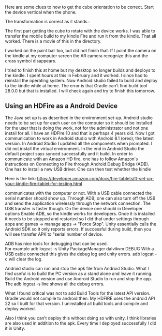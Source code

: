 Here are some clues to how to get the cube orientation to be correct.
Start the device vertical when the phone. 

The transformation is correct as it stands.:


The first part getting the cube to rotate with the device works.  I was able to
transfer the mobile build to my kindle Fire and run it from the kindle.  That all
worked.  There is a movie of this in the directory.  

I worked on the paint ball too, but did not finish that.  If I point the camera on
the kindle at my computer screen the AR camera recognize this and the cross symbol
disappears.

I tried to finish this at home but my desktop no longer builds and deploys to the
kindle.  I spent hours at this in February and it worked.  I since had to reinstall
the operating system.  Now Android studio failed to build and deploy to the kindle
while at home.  The error is that Gradle can't find build tool 28.0.0 but that is
installed.  I will check again and try to finish this tomorrow.


Using an HDFire as a Android Device
-----------------------------------

The Java set up is as described in the environment set-up. Android studio needs to be
set up for each user on the computer so it should be installed for the user that is
doing the work, not for the administrator and not one install for all.  I have an
HDFIre 10 and that is perhaps 4 years old.  Now I got communication to work in
Android studio with Android 8.1 (oreo), the latest version.  In Android Studio I
updated all the components when prompted.  I did not install the virtual environment.
In the end in Android Studio the default project says synced successfully and it
build.  In order to communicate with  an Amazon HD fire, one has
to follow Amazon's instructions on Connecting to Fire through Android Debug Bridge
(ADB).  One has to install a new USB driver.  One can then test whether the kindle

Here is the link:
https://developer.amazon.com/docs/fire-tablets/ft-set-up-your-kindle-fire-tablet-for-testing.html

communicates with the computer or not.  With a USB cable connected the serial number
should show up.  Through ADB, one can also turn off the USB
and send the application wirelessly through the network connection.  The USB transfer
is faster though.  On the device one should in Developer options Enable ADB, so the
kindle works for developers.  Once it is installed it needs to be stopped and
restarted so I did that under settings  through apps and games -> manage apps ->
"Force Stop".   Unity essentially calls the Android SDK so it only reports errors.
If successful during build, then you will see transfer APK to "serial number of
device.

ADB has nice tools for debugging that can be used.  
For example adb logcat -s Unity PackageManager dalvikvm DEBUG
With a USB cable connected this gives the debug log and unity errors.
adb logcat -c will clear the log.

Android studio can run and stop the apk file from Android Studio.  What I find useful
is to build the PC version as a stand alone and leave it running.  Build the Android
version and use Android Studio to run and stop the app. The adb logcat -s line shows
all the debug errors.

What I found critical was not to add Build Tools for the latest API version.  Gradle
would not compile to android then.  My HDFIRE uses the android API 22 so I built for
that version.  I uninstalled all build tools and compile and deploy worked. 

Also I think you can't deploy this without doing so with unity.  I think libraries
are also used in addition to the apk.  Every time I deployed successfully I did it in
Unity.


